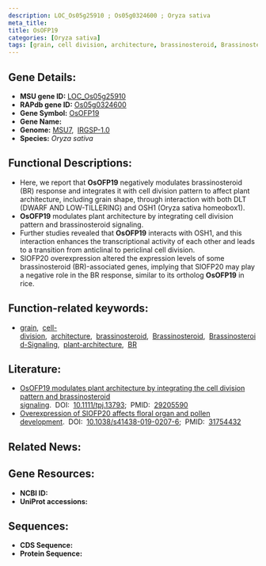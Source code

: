 ```yaml
---
description: LOC_Os05g25910 ; Os05g0324600 ; Oryza sativa
meta_title:
title: OsOFP19
categories: [Oryza sativa]
tags: [grain, cell division, architecture, brassinosteroid, Brassinosteroid, Brassinosteroid Signaling, plant architecture,  BR ]
---
```


## Gene Details:
- **MSU gene ID:** [LOC_Os05g25910](http://rice.uga.edu/cgi-bin/ORF_infopage.cgi?orf=LOC_Os05g25910)  
- **RAPdb gene ID:** [Os05g0324600](https://rapdb.dna.affrc.go.jp/locus/?name=Os05g0324600)  
- **Gene Symbol:** <u>OsOFP19</u>
- **Gene Name:**
- **Genome:**  [MSU7](http://rice.uga.edu/),&nbsp;&nbsp;[IRGSP-1.0](https://rapdb.dna.affrc.go.jp/download/irgsp1.html)
- **Species:** *Oryza sativa*

## Functional Descriptions:
   - Here, we report that **OsOFP19** negatively modulates brassinosteroid (BR) response and integrates it with cell division pattern to affect plant architecture, including grain shape, through interaction with both DLT (DWARF AND LOW-TILLERING) and OSH1 (Oryza sativa homeobox1).
   - **OsOFP19** modulates plant architecture by integrating cell division pattern and brassinosteroid signaling.
   - Further studies revealed that **OsOFP19** interacts with OSH1, and this interaction enhances the transcriptional activity of each other and leads to a transition from anticlinal to periclinal cell division.
   - SlOFP20 overexpression altered the expression levels of some brassinosteroid (BR)-associated genes, implying that SlOFP20 may play a negative role in the BR response, similar to its ortholog **OsOFP19** in rice.

## Function-related keywords:
   - [grain](/tags/grain/),&nbsp;&nbsp;[cell-division](/tags/cell-division/),&nbsp;&nbsp;[architecture](/tags/architecture/),&nbsp;&nbsp;[brassinosteroid](/tags/brassinosteroid/),&nbsp;&nbsp;[Brassinosteroid](/tags/Brassinosteroid/),&nbsp;&nbsp;[Brassinosteroid-Signaling](/tags/Brassinosteroid-Signaling/),&nbsp;&nbsp;[plant-architecture](/tags/plant-architecture/),&nbsp;&nbsp;[BR](/tags/BR/)

## Literature:
   - [OsOFP19 modulates plant architecture by integrating the cell division pattern and brassinosteroid signaling](https://www.doi.org/10.1111/tpj.13793).&nbsp;&nbsp;DOI:&nbsp;&nbsp;[10.1111/tpj.13793](https://www.doi.org/10.1111/tpj.13793);&nbsp;&nbsp;PMID:&nbsp;&nbsp;[29205590](https://pubmed.ncbi.nlm.nih.gov/29205590/)
   - [Overexpression of SlOFP20 affects floral organ and pollen development](https://www.doi.org/10.1038/s41438-019-0207-6).&nbsp;&nbsp;DOI:&nbsp;&nbsp;[10.1038/s41438-019-0207-6](https://www.doi.org/10.1038/s41438-019-0207-6);&nbsp;&nbsp;PMID:&nbsp;&nbsp;[31754432](https://pubmed.ncbi.nlm.nih.gov/31754432/)

## Related News:

## Gene Resources:
- **NCBI ID:**  []()
- **UniProt accessions:** [](https://www.uniprot.org/uniprotkb//entry)

## Sequences:
- **CDS Sequence:**
- **Protein Sequence:**
